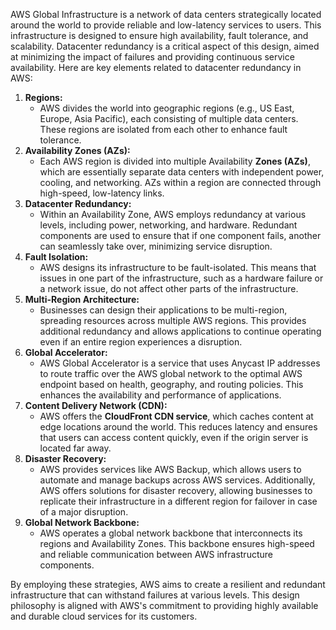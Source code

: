 AWS Global Infrastructure is a network of data centers strategically located around the world to provide reliable and low-latency services to users. This infrastructure is designed to ensure high availability, fault tolerance, and scalability. Datacenter redundancy is a critical aspect of this design, aimed at minimizing the impact of failures and providing continuous service availability. Here are key elements related to datacenter redundancy in AWS:

1. **Regions:**
    - AWS divides the world into geographic regions (e.g., US East, Europe, Asia Pacific), each consisting of multiple data centers. These regions are isolated from each other to enhance fault tolerance.
2. **Availability Zones (AZs):**
    - Each AWS region is divided into multiple Availability **Zones (AZs)**, which are essentially separate data centers with independent power, cooling, and networking. AZs within a region are connected through high-speed, low-latency links.
3. **Datacenter Redundancy:**
    - Within an Availability Zone, AWS employs redundancy at various levels, including power, networking, and hardware. Redundant components are used to ensure that if one component fails, another can seamlessly take over, minimizing service disruption.
4. **Fault Isolation:**
    - AWS designs its infrastructure to be fault-isolated. This means that issues in one part of the infrastructure, such as a hardware failure or a network issue, do not affect other parts of the infrastructure.
5. **Multi-Region Architecture:**
    - Businesses can design their applications to be multi-region, spreading resources across multiple AWS regions. This provides additional redundancy and allows applications to continue operating even if an entire region experiences a disruption.
6. **Global Accelerator:**
    - AWS Global Accelerator is a service that uses Anycast IP addresses to route traffic over the AWS global network to the optimal AWS endpoint based on health, geography, and routing policies. This enhances the availability and performance of applications.
7. **Content Delivery Network (CDN):**
    - AWS offers the **CloudFront CDN service**, which caches content at edge locations around the world. This reduces latency and ensures that users can access content quickly, even if the origin server is located far away.
8. **Disaster Recovery:**
    - AWS provides services like AWS Backup, which allows users to automate and manage backups across AWS services. Additionally, AWS offers solutions for disaster recovery, allowing businesses to replicate their infrastructure in a different region for failover in case of a major disruption.
9. **Global Network Backbone:**
    - AWS operates a global network backbone that interconnects its regions and Availability Zones. This backbone ensures high-speed and reliable communication between AWS infrastructure components.

By employing these strategies, AWS aims to create a resilient and redundant infrastructure that can withstand failures at various levels. This design philosophy is aligned with AWS's commitment to providing highly available and durable cloud services for its customers.
